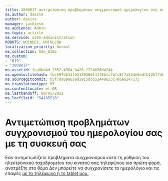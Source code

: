 ```yaml
---
title: 3800017 αντιμετώπιση προβλημάτων συγχρονισμού ημερολογίου στη συσκευή σας
ms.author: daeite
author: daeite
manager: jackiesm
ms.audience: Admin
ms.topic: article
ms.service: o365-administration
ROBOTS: NOINDEX, NOFOLLOW
localization_priority: Normal
ms.collection: Adm_O365
ms.custom:
- "619"
- "3800017"
ms.assetid: 1ea8bd4d-1352-4904-b426-2724876d4244
ms.openlocfilehash: fbc597db13fb513930d141f8bfc7bfc8f7a52de6edfb12bf7db64a46e3cbdaa9
ms.sourcegitcommit: b5f7da89a650d2915dc652449623c78be6247175
ms.translationtype: MT
ms.contentlocale: el-GR
ms.lasthandoff: 08/05/2021
ms.locfileid: "54105510"
---
```

# <a name="troubleshoot-syncing-your-calendar-to-your-device"></a>Αντιμετώπιση προβλημάτων συγχρονισμού του ημερολογίου σας με τη συσκευή σας

Εάν αντιμετωπίζετε προβλήματα συγχρονισμού κατά τη ρύθμιση του ηλεκτρονικού ταχυδρομείου του κινητού σας τηλεφώνου για πρώτη φορά, ανατρέξτε στο θέμα Δεν μπορείτε να συγχρονίσετε το ημερολόγιο και τις επαφές [με το τηλέφωνο ή το tablet μου.](https://support.office.com/article/8479d764-b9f5-4fff-ba88-edd7c265df9f)
  